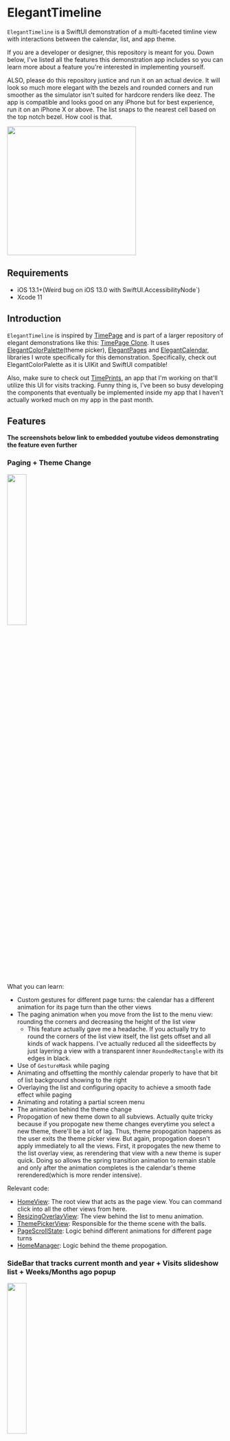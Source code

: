# ElegantTimeline

`ElegantTimeline` is a SwiftUI demonstration of a multi-faceted timline view with interactions between the calendar, list, and app theme. 

If you are a developer or designer, this repository is meant for you. Down below, I've listed all the features this demonstration app includes so you can learn more about a feature you're interested in implementing yourself.

ALSO, please do this repository justice and run it on an actual device. It will look so much more elegant with the bezels and rounded corners and run smoother as the simulator isn't suited for hardcore renders like deez. The app is compatible and looks good on any iPhone but for best experience, run it on an iPhone X or above. The list snaps to the nearest cell based on the top notch bezel. How cool is that.

<img src="https://github.com/ThasianX/GIFs/blob/master/ElegantTimeline/demo.gif" width="300"/> 

## Requirements

- iOS 13.1+(Weird bug on iOS 13.0 with SwiftUI.AccessibilityNode`)
- Xcode 11

## Introduction

`ElegantTimeline` is inspired by [TimePage](https://us.moleskine.com/timepage/p0486) and is part of a larger repository of elegant demonstrations like this: [TimePage Clone](https://github.com/ThasianX/TimePage-Clone). It uses [ElegantColorPalette](https://github.com/ThasianX/ElegantColorPalette)(theme picker), [ElegantPages](https://github.com/ThasianX/ElegantPages) and [ElegantCalendar](https://github.com/ThasianX/ElegantCalendar), libraries I wrote specifically for this demonstration. Specifically, check out ElegantColorPalette as it is UIKit and SwiftUI compatible!

Also, make sure to check out [TimePrints](https://github.com/ThasianX/TimePrints), an app that I'm working on that'll utilize this UI for visits tracking. Funny thing is, I've been so busy developing the components that eventually be implemented inside my app that I haven't actually worked much on my app in the past month.

## Features

**The screenshots below link to embedded youtube videos demonstrating the feature even further**

### Paging + Theme Change
[<img src="Screenshots/paging-theme.png" width="30%">](https://www.youtube.com/watch?v=4QAHiKmmnjQ)

What you can learn: 
  - Custom gestures for different page turns: the calendar has a different animation for its page turn than the other views
  - The paging animation when you move from the list to the menu view: rounding the corners and decreasing the height of the list view
    - This feature actually gave me a headache. If you actually try to round the corners of the list view itself, the list gets offset and all kinds of wack happens. I've actually reduced all the sideeffects by just layering a view with a transparent inner `RoundedRectangle` with its edges in black.
  - Use of `GestureMask` while paging
  - Animating and offsetting the monthly calendar properly to have that bit of list background showing to the right
  - Overlaying the list and configuring opacity to achieve a smooth fade effect while paging
  - Animating and rotating a partial screen menu
  - The animation behind the theme change
  - Propogation of new theme down to all subviews. Actually quite tricky because if you propogate new theme changes everytime you select a new theme, there'll be a lot of lag. Thus, theme propogation happens as the user exits the theme picker view. But again, propogation doesn't apply immediately to all the views. First, it propogates the new theme to the list overlay view, as rerendering that view with a new theme is super quick. Doing so allows the spring transition animation to remain stable and only after the animation completes is the calendar's theme rerendered(which is more render intensive).
 
Relevant code:
  - [HomeView](https://github.com/ThasianX/ElegantTimeline-SwiftUI/blob/master/ElegantTimeline/Views/HomeView/HomeView.swift): The root view that acts as the page view. You can command click into all the other views from here.
  - [ResizingOverlayView](https://github.com/ThasianX/ElegantTimeline-SwiftUI/blob/master/ElegantTimeline/Views/HomeView/VisitsPreviewView/ResizingOverlayView.swift): The view behind the list to menu animation.
  - [ThemePickerView](https://github.com/ThasianX/ElegantTimeline-SwiftUI/blob/feature/elegant-color-palette/ElegantTimeline/Views/HomeView/ThemePickerView.swift): Responsible for the theme scene with the balls.
  - [PageScrollState](https://github.com/ThasianX/ElegantTimeline-SwiftUI/blob/master/ElegantTimeline/Helpers/ObservableObjects/PageScrollState.swift): Logic behind different animations for different page turns
  - [HomeManager](https://github.com/ThasianX/ElegantTimeline-SwiftUI/blob/master/ElegantTimeline/Helpers/ObservableObjects/HomeManager.swift): Logic behind the theme propogation.
  
### SideBar that tracks current month and year + Visits slideshow list + Weeks/Months ago popup
[<img src="Screenshots/list-scroll.png" width="30%">](https://www.youtube.com/watch?v=V6FX4XTXgJc)

What you can learn: 
  - The SideBar really is just 2 `Text` that are juggled depending on the current offset. So you can see the logic behind that
  - The list is really just a `UITableView` UIViewRepresentable
    - How to make sure `@State` isn't transferred over for reused cells
    - How to make sure visible cells move onto the next "slide" at the same time
  - The weeks/months ago popup relies heavily on the list logic, depending on whether the list is dragging or not, etc
  
Relevant code:
  - [MonthYearSideBar](https://github.com/ThasianX/ElegantTimeline-SwiftUI/blob/master/ElegantTimeline/Views/HomeView/VisitsPreviewView/VisitsTimeLineView/MonthYearSideBar.swift)
  - [VisitsPreviewList](https://github.com/ThasianX/ElegantTimeline-SwiftUI/blob/master/ElegantTimeline/Views/HomeView/VisitsPreviewView/VisitsTimeLineView/VisitsPreviewList/VisitsPreviewList.swift): `UITableView` UIViewRepresentable. You can command click relevant views inside that struct.
  - [FromTodayPopupView](https://github.com/ThasianX/ElegantTimeline-SwiftUI/blob/master/ElegantTimeline/Views/HomeView/VisitsPreviewView/FromTodayPopupView.swift)
  
### Monthly Calendar and list interaction
[<img src="Screenshots/monthly-calendar-list.png" width="30%">](https://www.youtube.com/watch?v=Lyay084Pjuw)

What you can learn: 
  - The interaction
    - When you scroll to a new month in the list, the calendar also scrolls to that same month
    - When you scroll to a new month in the calendar, the list scrolls to the last day of that month
    - When you tap a day in the calendar, the list scrolls to that day
  - Learn which `UITableViewDelegate` methods to implement that make this really efficient
    - The calendar isn't scrolling to a new month everytime the list scrolls to a new month
    - Only after the list stops scrolling does the calendar then scroll to the current month
    - Swiping to a different page - the calendar or menu - is forbidden while scrolling in the list so you can look into the code to find out how that works
    
Relevant code:
  - [HomeManager](https://github.com/ThasianX/ElegantTimeline-SwiftUI/blob/master/ElegantTimeline/Helpers/ObservableObjects/HomeManager.swift): Handles the communication between the list and calendar
  - [ListScrollState](https://github.com/ThasianX/ElegantTimeline-SwiftUI/blob/master/ElegantTimeline/Helpers/ObservableObjects/ListScrollState.swift): Implements the necessary `UITableViewDelegate` methods for this to work 

### Yearly Calendar and list interaction
[<img src="Screenshots/yearly-calendar-list.png" width="30%">](https://www.youtube.com/watch?v=Lc4uCDbri3M)

What you can learn: 
  - The interaction
    - When you tap a month in the yearly calendar, the monthly calendar switches over to that month and the list also scrolls ot the last day of that month
      - This is great if you want to get to a date that's far away quick
    - When you scroll to a new year in the list, the yearly calendar doesn't immediately scroll to that year
      - Only after you scroll back to the yearly calendar does it scroll to that year
    
Relevant code:
  - [HomeManager](https://github.com/ThasianX/ElegantTimeline-SwiftUI/blob/master/ElegantTimeline/Helpers/ObservableObjects/HomeManager.swift): Handles the communication between the list and calendar
  - [ListScrollState](https://github.com/ThasianX/ElegantTimeline-SwiftUI/blob/master/ElegantTimeline/Helpers/ObservableObjects/ListScrollState.swift): Implements the necessary `UITableViewDelegate` methods for this to work 

### Fast Scrolling
[<img src="Screenshots/fast-scroll.png" width="30%">](https://www.youtube.com/watch?v=Bh26YVNtrGY)

What you can learn: 
  - How it works
    - Make sure you're on the list view. Start dragging the month-year sidebar in whichever direction you want to fast scroll in.
    - Make sure that this gesture is entirely vertical because just a bit of horizontal translation will cease the fast scroll
    - Just a very intuitive gesture that makes sense if the user doesn't feel like scrolling to the calendar
    - The same calendar interactions apply here too: whatever month the fast scroll ends on is also the month the calendar scrolls to
  - Learn about how custom scrolling is simulated in the list through interacting with the `contentOffset` of the `UITableView`
    - There is a specific timing function needed in order to animate the custom scroll elegantly
    - The fast scroll also snaps to whatever cell it ends near, in a smooth manner

Relevant code:
  - [ListScrollState](https://github.com/ThasianX/ElegantTimeline-SwiftUI/blob/master/ElegantTimeline/Helpers/ObservableObjects/ListScrollState.swift): Exposes methods for fast scrolling and does all the business logic for fast scrolling
  - [VisitsTimelineView](https://github.com/ThasianX/ElegantTimeline-SwiftUI/blob/master/ElegantTimeline/Views/HomeView/VisitsPreviewView/VisitsTimeLineView/VisitsTimelineView.swift): Fast scrolling gesture originates here
  
### Scrolling back to today
[<img src="Screenshots/scroll-back-to-today.png" width="30%">](https://www.youtube.com/watch?v=uFuSwcdO4K8)

What you can learn: 
  - The custom scale animation that occurs when you tap the button and the fade out animation afterwards
  - Logic behind scrolling to the current day and when to show the button
  
Relevant code:
  - [ScrollBackToTodayButton](https://github.com/ThasianX/ElegantTimeline-SwiftUI/blob/master/ElegantTimeline/Views/HomeView/VisitsPreviewView/ScrollBackToTodayButton.swift)
  - [ListScrollState](https://github.com/ThasianX/ElegantTimeline-SwiftUI/blob/master/ElegantTimeline/Helpers/ObservableObjects/ListScrollState.swift): Logic behind scrolling back to today
  
### Header and footer quote
[<img src="Screenshots/header-footer.png" width="30%">](https://www.youtube.com/watch?v=RdyOjXkFQI4)

What you can learn: 
  - Just a pretty cool easter egg I added. Based off of the current list's scroll offset and whether it's scrolled past its edges or not

Relevant code:
  - [QuoteView](https://github.com/ThasianX/ElegantTimeline-SwiftUI/blob/master/ElegantTimeline/Views/HomeView/VisitsPreviewView/VisitsTimeLineView/QuoteView.swift)

## Resources

Also, here's a [dump of resources](resources.txt) I found useful when working on this

## License

This project is licensed under the MIT License - see the [LICENSE](LICENSE) file for details
